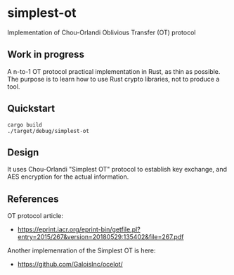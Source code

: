 # simplest-ot
Implementation of Chou-Orlandi Oblivious Transfer (OT) protocol

## Work in progress

A n-to-1 OT protocol practical implementation in Rust, as thin as possible.
The purpose is to learn how to use Rust crypto libraries, not to produce a tool.

## Quickstart

```
cargo build
./target/debug/simplest-ot
```

## Design

It uses Chou-Orlandi "Simplest OT" protocol to establish key exchange, and AES encryption for the actual information.

## References

OT protocol article:
- https://eprint.iacr.org/eprint-bin/getfile.pl?entry=2015/267&version=20180529:135402&file=267.pdf

Another implemenration of the Simplest OT is here:
- https://github.com/GaloisInc/ocelot/
